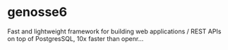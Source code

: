 # genosse6
Fast and lightweight framework for building web applications / REST APIs on top of PostgresSQL, 10x faster than openr…
